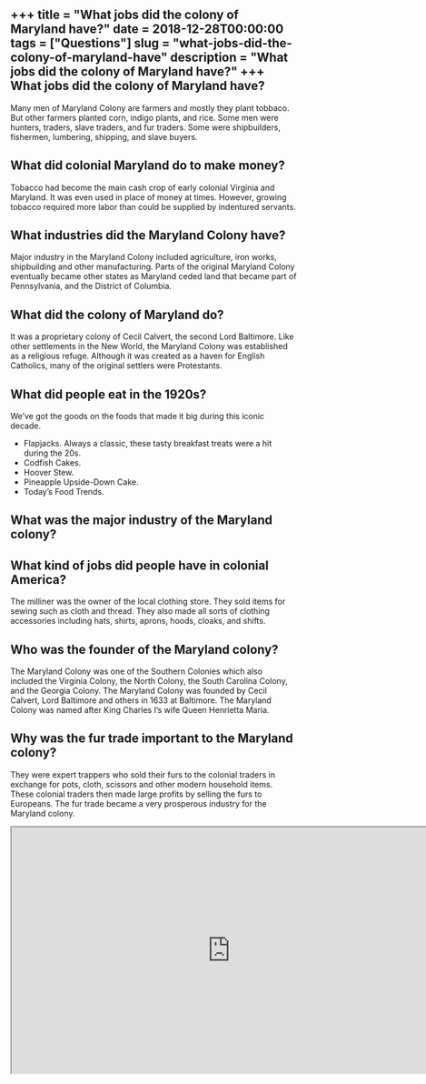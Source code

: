 +++
title = "What jobs did the colony of Maryland have?"
date = 2018-12-28T00:00:00
tags = ["Questions"]
slug = "what-jobs-did-the-colony-of-maryland-have"
description = "What jobs did the colony of Maryland have?"
+++
What jobs did the colony of Maryland have?
------------------------------------------

Many men of Maryland Colony are farmers and mostly they plant tobbaco. But other farmers planted corn, indigo plants, and rice. Some men were hunters, traders, slave traders, and fur traders. Some were shipbuilders, fishermen, lumbering, shipping, and slave buyers.

What did colonial Maryland do to make money?
--------------------------------------------

Tobacco had become the main cash crop of early colonial Virginia and Maryland. It was even used in place of money at times. However, growing tobacco required more labor than could be supplied by indentured servants.

What industries did the Maryland Colony have?
---------------------------------------------

Major industry in the Maryland Colony included agriculture, iron works, shipbuilding and other manufacturing. Parts of the original Maryland Colony eventually became other states as Maryland ceded land that became part of Pennsylvania, and the District of Columbia.

What did the colony of Maryland do?
-----------------------------------

It was a proprietary colony of Cecil Calvert, the second Lord Baltimore. Like other settlements in the New World, the Maryland Colony was established as a religious refuge. Although it was created as a haven for English Catholics, many of the original settlers were Protestants.

What did people eat in the 1920s?
---------------------------------

We’ve got the goods on the foods that made it big during this iconic decade.

- Flapjacks. Always a classic, these tasty breakfast treats were a hit during the 20s.
- Codfish Cakes.
- Hoover Stew.
- Pineapple Upside-Down Cake.
- Today’s Food Trends.

What was the major industry of the Maryland colony?
---------------------------------------------------

What kind of jobs did people have in colonial America?
------------------------------------------------------

The milliner was the owner of the local clothing store. They sold items for sewing such as cloth and thread. They also made all sorts of clothing accessories including hats, shirts, aprons, hoods, cloaks, and shifts.

Who was the founder of the Maryland colony?
-------------------------------------------

The Maryland Colony was one of the Southern Colonies which also included the Virginia Colony, the North Colony, the South Carolina Colony, and the Georgia Colony. The Maryland Colony was founded by Cecil Calvert, Lord Baltimore and others in 1633 at Baltimore. The Maryland Colony was named after King Charles I’s wife Queen Henrietta Maria.

Why was the fur trade important to the Maryland colony?
-------------------------------------------------------

They were expert trappers who sold their furs to the colonial traders in exchange for pots, cloth, scissors and other modern household items. These colonial traders then made large profits by selling the furs to Europeans. The fur trade became a very prosperous industry for the Maryland colony.

<iframe allow="accelerometer; autoplay; clipboard-write; encrypted-media; gyroscope; picture-in-picture" allowfullscreen="" class="__youtube_prefs__  epyt-is-override  no-lazyload" data-no-lazy="1" data-origheight="433" data-origwidth="770" data-skipgform_ajax_framebjll="" height="433" id="_ytid_50965" loading="lazy" src="https://www.youtube.com/embed/TEcRcOYP2i4?enablejsapi=1&autoplay=0&cc_load_policy=0&cc_lang_pref=&iv_load_policy=1&loop=0&modestbranding=0&rel=1&fs=1&playsinline=0&autohide=2&theme=dark&color=red&controls=1&" title="YouTube player" width="770"></iframe>
